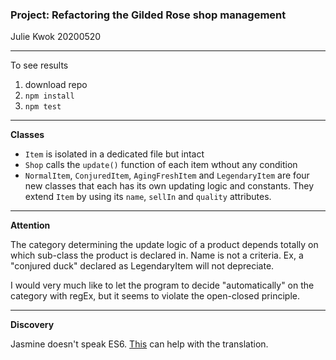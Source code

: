 ### Project: Refactoring the Gilded Rose shop management

Julie Kwok 20200520

---

To see results

1. download repo
2. `npm install`
3. `npm test`

---

**Classes**

- `Item` is isolated in a dedicated file but intact
- `Shop` calls the `update()` function of each item wthout any condition
- `NormalItem`, `ConjuredItem`, `AgingFreshItem` and `LegendaryItem` are four new classes that each has its own updating logic and constants. They extend `Item` by using its `name`, `sellIn` and `quality` attributes.

---

**Attention**

The category determining the update logic of a product depends totally on which sub-class the product is declared in. Name is not a criteria. Ex, a "conjured duck" declared as LegendaryItem will not depreciate.

I would very much like to let the program to decide "automatically" on the category with regEx, but it seems to violate the open-closed principle.

---

**Discovery**

Jasmine doesn't speak ES6. [This](https://www.npmjs.com/package/jasmine-es6) can help with the translation.
